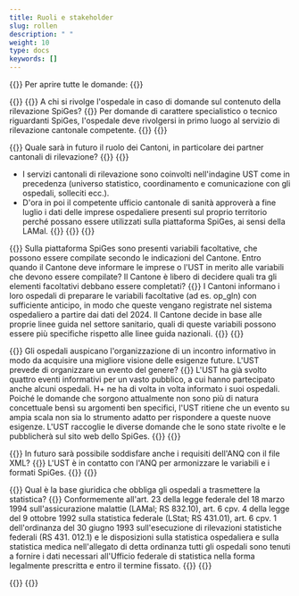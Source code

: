```yaml
---
title: Ruoli e stakeholder
slug: rollen
description: " "
weight: 10
type: docs
keywords: []
---
```


{{<faqBlock>}}
Per aprire tutte le domande: {{<collapsibleGroupCommand groupId="roles">}}

{{<numberedList>}}
{{<listItem>}}
A chi si rivolge l'ospedale in caso di domande sul contenuto della rilevazione SpiGes?
{{<collapsibleBlock groupId="roles">}}
Per domande di carattere specialistico o tecnico riguardanti SpiGes, l'ospedale deve rivolgersi in primo luogo al servizio di rilevazione cantonale competente.
{{</collapsibleBlock>}}
{{</listItem>}}

{{<listItem>}}
Quale sarà in futuro il ruolo dei Cantoni, in particolare dei partner cantonali di rilevazione?
{{<collapsibleBlock groupId="roles">}}
{{<markdown>}}

- I servizi cantonali di rilevazione sono coinvolti nell'indagine UST come in precedenza (universo statistico, coordinamento e comunicazione con gli ospedali, solleciti ecc.).
- D'ora in poi il competente ufficio cantonale di sanità approverà a fine luglio i dati delle imprese ospedaliere presenti sul proprio territorio perché possano essere utilizzati sulla piattaforma SpiGes, ai sensi della LAMal.
{{</markdown>}}
{{</collapsibleBlock>}}
{{</listItem>}}

{{<listItem>}}
Sulla piattaforma SpiGes sono presenti variabili facoltative, che possono essere compilate secondo le indicazioni del Cantone. Entro quando il Cantone deve informare le imprese o l'UST in merito alle variabili che devono essere compilate? Il Cantone è libero di decidere quali tra gli elementi facoltativi debbano essere completati?
{{<collapsibleBlock groupId="roles">}}
I Cantoni informano i loro ospedali di preparare le variabili facoltative (ad es. op_gln) con sufficiente anticipo, in modo che queste vengano registrate nel sistema ospedaliero a partire dai dati del 2024. Il Cantone decide in base alle proprie linee guida nel settore sanitario, quali di queste variabili possono essere più specifiche rispetto alle linee guida nazionali.
{{</collapsibleBlock>}}
{{</listItem>}}

{{<listItem>}}
Gli ospedali auspicano l'organizzazione di un incontro informativo in modo da acquisire una migliore visione delle esigenze future. L'UST prevede di organizzare un evento del genere?
{{<collapsibleBlock groupId="roles">}}
L'UST ha già svolto quattro eventi informativi per un vasto pubblico, a cui hanno partecipato anche alcuni ospedali. H+ ne ha di volta in volta informato i suoi ospedali. Poiché le domande che sorgono attualmente non sono più di natura concettuale bensì su argomenti ben specifici, l'UST ritiene che un evento su ampia scala non sia lo strumento adatto per rispondere a queste nuove esigenze. L'UST raccoglie le diverse domande che le sono state rivolte e le pubblicherà sul sito web dello SpiGes.
{{</collapsibleBlock>}}
{{</listItem>}}

{{<listItem>}}
In futuro sarà possibile soddisfare anche i requisiti dell'ANQ con il file XML?
{{<collapsibleBlock groupId="roles">}}
L'UST è in contatto con l'ANQ per armonizzare le variabili e i formati SpiGes.
{{</collapsibleBlock>}}
{{</listItem>}}

{{<listItem>}}
Qual è la base giuridica che obbliga gli ospedali a trasmettere la statistica?
{{<collapsibleBlock groupId="roles">}}
Conformemente all'art. 23 della legge federale del 18 marzo 1994 sull'assicurazione malattie (LAMal; RS 832.10), art. 6 cpv. 4 della legge del 9 ottobre 1992 sulla statistica federale (LStat; RS 431.01), art. 6 cpv. 1 dell'ordinanza del 30 giugno 1993 sull'esecuzione di rilevazioni statistiche federali (RS 431. 012.1) e le disposizioni sulla statistica ospedaliera e sulla statistica medica nell'allegato di detta ordinanza tutti gli ospedali sono tenuti a fornire i dati necessari all'Ufficio federale di statistica nella forma legalmente prescritta e entro il termine fissato.
{{</collapsibleBlock>}}
{{</listItem>}}

{{</numberedList>}}
{{</faqBlock>}}
